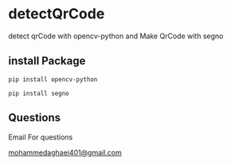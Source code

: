 # detectQrCode
detect qrCode with opencv-python and Make QrCode with segno


## install Package
```
pip install opencv-python
```

```
pip install segno
```
## Questions
Email For questions 

mohammedaghaei401@gmail.com